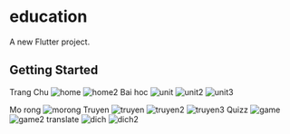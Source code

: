 # education

A new Flutter project.

## Getting Started
Trang Chu
![home](https://github.com/NgocAn24/English_app/assets/147326923/a72b8512-1cee-4793-ab46-f0460b65f806)
![home2](https://github.com/NgocAn24/English_app/assets/147326923/58314fff-e3c1-41e7-9cf5-37a7a3b60646)
Bai hoc
![unit](https://github.com/NgocAn24/English_app/assets/147326923/3cfc9226-4171-4b7f-ad9a-98a90455972b)
![unit2](https://github.com/NgocAn24/English_app/assets/147326923/fed1a8bb-ad6e-4e26-a189-21f77d3f782f)
![unit3](https://github.com/NgocAn24/English_app/assets/147326923/fb323fd6-070e-4c35-8c53-6c2d047570cc)

Mo rong
![morong](https://github.com/NgocAn24/English_app/assets/147326923/e2564301-3bcb-4e0a-badf-39cc8204ff88)
Truyen
![truyen](https://github.com/NgocAn24/English_app/assets/147326923/0b13f940-2518-4d61-a646-ccbdb1565844)
![truyen2](https://github.com/NgocAn24/English_app/assets/147326923/02f7c9a1-389d-4760-80df-d99383c6bb30)
![truyen3](https://github.com/NgocAn24/English_app/assets/147326923/2693d353-8ad9-4465-bdc5-0f9dd654c26d)
Quizz 
![game](https://github.com/NgocAn24/English_app/assets/147326923/a181887a-9763-4faf-a96e-d0779c5dd30b)
![game2](https://github.com/NgocAn24/English_app/assets/147326923/ac0a97d5-7268-4088-adc6-27f6ad04e236)
translate
![dich](https://github.com/NgocAn24/English_app/assets/147326923/0f4d9e37-9748-416c-9d86-4f430d09de0b)
![dich2](https://github.com/NgocAn24/English_app/assets/147326923/92e00bce-fc99-4017-a76f-e341a0f6bae8)
